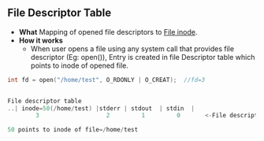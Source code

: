 ## File Descriptor Table
- **What** Mapping of opened file descriptors to [File inode](/Operating_Systems/Linux/FileSystem/I_Node_IndexNode.md).
- **How it works**
  - When user opens a file using any system call that provides file descriptor (Eg: open()), Entry is created in file Descriptor table which points to inode of opened file.
```c
int fd = open("/home/test", O_RDONLY | O_CREAT);  //fd=3


File descriptor table
..| inode=50(/home/test) |stderr | stdout  | stdin  |
        3                   2         1         0       <-File descriptors

50 points to inode of file=/home/test
```
